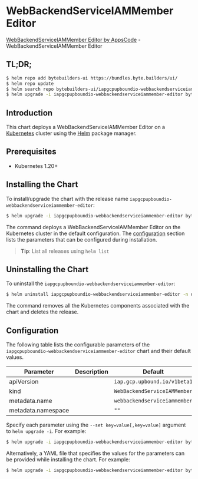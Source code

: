 # WebBackendServiceIAMMember Editor

[WebBackendServiceIAMMember Editor by AppsCode](https://byte.builders) - WebBackendServiceIAMMember Editor

## TL;DR;

```bash
$ helm repo add bytebuilders-ui https://bundles.byte.builders/ui/
$ helm repo update
$ helm search repo bytebuilders-ui/iapgcpupboundio-webbackendserviceiammember-editor --version=v0.4.18
$ helm upgrade -i iapgcpupboundio-webbackendserviceiammember-editor bytebuilders-ui/iapgcpupboundio-webbackendserviceiammember-editor -n default --create-namespace --version=v0.4.18
```

## Introduction

This chart deploys a WebBackendServiceIAMMember Editor on a [Kubernetes](http://kubernetes.io) cluster using the [Helm](https://helm.sh) package manager.

## Prerequisites

- Kubernetes 1.20+

## Installing the Chart

To install/upgrade the chart with the release name `iapgcpupboundio-webbackendserviceiammember-editor`:

```bash
$ helm upgrade -i iapgcpupboundio-webbackendserviceiammember-editor bytebuilders-ui/iapgcpupboundio-webbackendserviceiammember-editor -n default --create-namespace --version=v0.4.18
```

The command deploys a WebBackendServiceIAMMember Editor on the Kubernetes cluster in the default configuration. The [configuration](#configuration) section lists the parameters that can be configured during installation.

> **Tip**: List all releases using `helm list`

## Uninstalling the Chart

To uninstall the `iapgcpupboundio-webbackendserviceiammember-editor`:

```bash
$ helm uninstall iapgcpupboundio-webbackendserviceiammember-editor -n default
```

The command removes all the Kubernetes components associated with the chart and deletes the release.

## Configuration

The following table lists the configurable parameters of the `iapgcpupboundio-webbackendserviceiammember-editor` chart and their default values.

|     Parameter      | Description |                 Default                 |
|--------------------|-------------|-----------------------------------------|
| apiVersion         |             | <code>iap.gcp.upbound.io/v1beta1</code> |
| kind               |             | <code>WebBackendServiceIAMMember</code> |
| metadata.name      |             | <code>webbackendserviceiammember</code> |
| metadata.namespace |             | <code>""</code>                         |


Specify each parameter using the `--set key=value[,key=value]` argument to `helm upgrade -i`. For example:

```bash
$ helm upgrade -i iapgcpupboundio-webbackendserviceiammember-editor bytebuilders-ui/iapgcpupboundio-webbackendserviceiammember-editor -n default --create-namespace --version=v0.4.18 --set apiVersion=iap.gcp.upbound.io/v1beta1
```

Alternatively, a YAML file that specifies the values for the parameters can be provided while
installing the chart. For example:

```bash
$ helm upgrade -i iapgcpupboundio-webbackendserviceiammember-editor bytebuilders-ui/iapgcpupboundio-webbackendserviceiammember-editor -n default --create-namespace --version=v0.4.18 --values values.yaml
```
